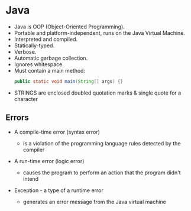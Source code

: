# Java
* Java is OOP (Object-Oriented Programming).
* Portable and platform-independent, runs on the Java Virtual Machine.
* Interpreted and compiled.
* Statically-typed.
* Verbose.
* Automatic garbage collection.
* Ignores whitespace.
* Must contain a main method:
  ```java
  public static void main(String[] args) {}
* STRINGS are enclosed doubled quotation marks & single quote for a character

## Errors 
* A compile-time error (syntax error)
	* is a violation of the programming language rules detected by the compiler

* A run-time error (logic error)
	* causes the program to perform an action that the program didn't intend

* Exception - a type of a runtime error 
	* generates an error message from the Java virtual machine